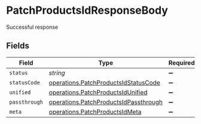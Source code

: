 # PatchProductsIdResponseBody

Successful response


## Fields

| Field                                                                                          | Type                                                                                           | Required                                                                                       | Description                                                                                    |
| ---------------------------------------------------------------------------------------------- | ---------------------------------------------------------------------------------------------- | ---------------------------------------------------------------------------------------------- | ---------------------------------------------------------------------------------------------- |
| `status`                                                                                       | *string*                                                                                       | :heavy_minus_sign:                                                                             | N/A                                                                                            |
| `statusCode`                                                                                   | [operations.PatchProductsIdStatusCode](../../models/operations/patchproductsidstatuscode.md)   | :heavy_minus_sign:                                                                             | N/A                                                                                            |
| `unified`                                                                                      | [operations.PatchProductsIdUnified](../../models/operations/patchproductsidunified.md)         | :heavy_minus_sign:                                                                             | N/A                                                                                            |
| `passthrough`                                                                                  | [operations.PatchProductsIdPassthrough](../../models/operations/patchproductsidpassthrough.md) | :heavy_minus_sign:                                                                             | N/A                                                                                            |
| `meta`                                                                                         | [operations.PatchProductsIdMeta](../../models/operations/patchproductsidmeta.md)               | :heavy_minus_sign:                                                                             | N/A                                                                                            |